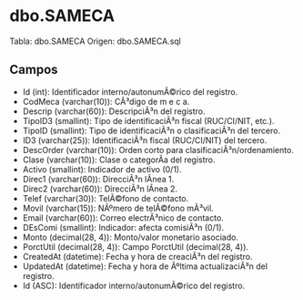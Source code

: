 ﻿# dbo.SAMECA

Tabla: dbo.SAMECA
Origen: dbo.SAMECA.sql

## Campos

- Id (int): Identificador interno/autonumÃ©rico del registro.
- CodMeca (varchar(10)): CÃ³digo de m e c a.
- Descrip (varchar(60)): DescripciÃ³n del registro.
- TipoID3 (smallint): Tipo de identificaciÃ³n fiscal (RUC/CI/NIT, etc.).
- TipoID (smallint): Tipo de identificaciÃ³n o clasificaciÃ³n del tercero.
- ID3 (varchar(25)): IdentificaciÃ³n fiscal (RUC/CI/NIT) del tercero.
- DescOrder (varchar(10)): Orden corto para clasificaciÃ³n/ordenamiento.
- Clase (varchar(10)): Clase o categorÃ­a del registro.
- Activo (smallint): Indicador de activo (0/1).
- Direc1 (varchar(60)): DirecciÃ³n lÃ­nea 1.
- Direc2 (varchar(60)): DirecciÃ³n lÃ­nea 2.
- Telef (varchar(30)): TelÃ©fono de contacto.
- Movil (varchar(15)): NÃºmero de telÃ©fono mÃ³vil.
- Email (varchar(60)): Correo electrÃ³nico de contacto.
- DEsComi (smallint): Indicador: afecta comisiÃ³n (0/1).
- Monto (decimal(28, 4)): Monto/valor monetario asociado.
- PorctUtil (decimal(28, 4)): Campo PorctUtil (decimal(28, 4)).
- CreatedAt (datetime): Fecha y hora de creaciÃ³n del registro.
- UpdatedAt (datetime): Fecha y hora de Ãºltima actualizaciÃ³n del registro.
- Id (ASC): Identificador interno/autonumÃ©rico del registro.

